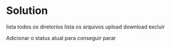 # Solution
lista todos os diretorios
lista os arquivos 
upload 
download 
excluir 

Adicionar o status atual para conseguir parar
